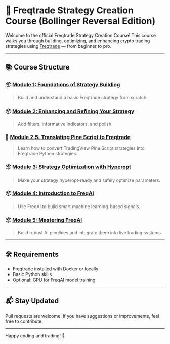 # 🧠 Freqtrade Strategy Creation Course (Bollinger Reversal Edition)

Welcome to the official Freqtrade Strategy Creation Course! This course walks you through building, optimizing, and enhancing crypto trading strategies using [Freqtrade](https://www.freqtrade.io/) — from beginner to pro.

---
## 📚 Course Structure

### 📦 [Module 1: Foundations of Strategy Building](./module_1_foundations/)
> Build and understand a basic Freqtrade strategy from scratch.

### 📦 [Module 2: Enhancing and Refining Your Strategy](./module_2_refining_strategy/)
> Add filters, informative indicators, and polish.

### 🧩 [Module 2.5: Translating Pine Script to Freqtrade](./module_2_5_pinescript_conversion/)
> Learn how to convert TradingView Pine Script strategies into Freqtrade Python strategies.

### 📦 [Module 3: Strategy Optimization with Hyperopt](./module_3_hyperopt_optimization/)
> Make your strategy hyperopt-ready and safely optimize parameters.

### 📦 [Module 4: Introduction to FreqAI](./module_4_intro_to_freqai/)
> Use FreqAI to build smart machine learning-based signals.

### 📦 [Module 5: Mastering FreqAI](./module_5_mastering_freqai/)
> Build robust AI pipelines and integrate them into live trading systems.

---

## 🛠 Requirements

- Freqtrade installed with Docker or locally
- Basic Python skills
- Optional: GPU for FreqAI model training

---

## 📬 Stay Updated

Pull requests are welcome. If you have suggestions or improvements, feel free to contribute.

---

Happy coding and trading! 🚀
